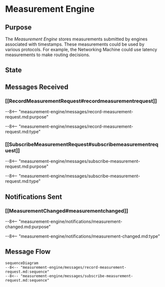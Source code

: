 <div class="engine" markdown>

# Measurement Engine

## Purpose

<!-- --8<-- [start:purpose] -->
The *Measurement Engine* stores measurements submitted by engines associated with timestamps.
These measurements could be used by various protocols.
For example, the Networking Machine could use latency measurements to make routing decisions.
<!-- --8<-- [end:purpose] -->

## State

## Messages Received

### [[RecordMeasurementRequest#recordmeasurementrequest]]

--8<-- "measurement-engine/messages/record-measurement-request.md:purpose"

--8<-- "measurement-engine/messages/record-measurement-request.md:type"

### [[SubscribeMeasurementRequest#subscribemeasurementrequest]]

--8<-- "measurement-engine/messages/subscribe-measurement-request.md:purpose"

--8<-- "measurement-engine/messages/subscribe-measurement-request.md:type"

## Notifications Sent

### [[MeasurementChanged#measurementchanged]]

--8<-- "measurement-engine/notifications/measurement-changed.md:purpose"

--8<-- "measurement-engine/notifications/measurement-changed.md:type"

## Message Flow

<!-- --8<-- [start:messages] -->
```mermaid
sequenceDiagram
--8<-- "measurement-engine/messages/record-measurement-request.md:sequence"
--8<-- "measurement-engine/messages/subscribe-measurement-request.md:sequence"
```
<!-- --8<-- [end:messages] -->

</div>
